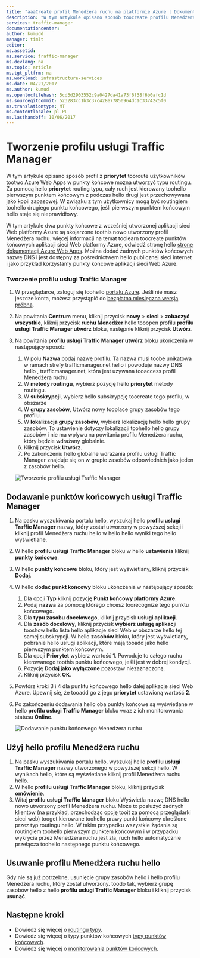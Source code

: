 ```yaml
---
title: "aaaCreate profil Menedżera ruchu na platformie Azure | Dokumentacja firmy Microsoft"
description: "W tym artykule opisano sposób toocreate profilu Menedżera ruchu"
services: traffic-manager
documentationcenter: 
author: kumudd
manager: timlt
editor: 
ms.assetid: 
ms.service: traffic-manager
ms.devlang: na
ms.topic: article
ms.tgt_pltfrm: na
ms.workload: infrastructure-services
ms.date: 04/21/2017
ms.author: kumud
ms.openlocfilehash: 5cd3d2903552c9a0427da41a73f6f38f6b0afc1d
ms.sourcegitcommit: 523283cc1b3c37c428e77850964dc1c33742c5f0
ms.translationtype: MT
ms.contentlocale: pl-PL
ms.lasthandoff: 10/06/2017
---
```

# <a name="create-a-traffic-manager-profile"></a>Tworzenie profilu usługi Traffic Manager

W tym artykule opisano sposób profil z **priorytet** tooroute użytkowników tootwo Azure Web Apps w punkty końcowe można utworzyć typu routingu. Za pomocą hello **priorytet** routing typu, cały ruch jest kierowany toohello pierwszym punktem końcowym z podczas hello drugi jest przechowywana jako kopii zapasowej. W związku z tym użytkownicy mogą być routingiem toohello drugiego punktu końcowego, jeśli pierwszym punktem końcowym hello staje się nieprawidłowy.

W tym artykule dwa punkty końcowe z wcześniej utworzonej aplikacji sieci Web platformy Azure są skojarzone toothis nowo utworzony profil Menedżera ruchu. więcej informacji na temat toolearn toocreate punktów końcowych aplikacji sieci Web platformy Azure, odwiedź stronę hello [stronę dokumentacji Azure Web Apps](https://docs.microsoft.com/azure/app-service-web/). Można dodać żadnych punktów końcowych nazwę DNS i jest dostępny za pośrednictwem hello publicznej sieci internet i jako przykład korzystamy punkty końcowe aplikacji sieci Web Azure.

### <a name="create-a-traffic-manager-profile"></a>Tworzenie profilu usługi Traffic Manager
1. W przeglądarce, zaloguj się toohello [portalu Azure](http://portal.azure.com). Jeśli nie masz jeszcze konta, możesz przystąpić do [bezpłatna miesięczna wersja próbna](https://azure.microsoft.com/free/). 
2. Na powitania **Centrum** menu, kliknij przycisk **nowy** > **sieci** > **zobaczyć wszystkie**, kliknij przycisk **ruchu Menedżer** hello tooopen profilu **profilu usługi Traffic Manager utwórz** bloku, następnie kliknij przycisk **Utwórz**.
3. Na powitania **profilu usługi Traffic Manager utwórz** bloku ukończenia w następujący sposób:
    1. W polu **Nazwa** podaj nazwę profilu. Ta nazwa musi toobe unikatowa w ramach strefy trafficmanager.net hello i powoduje nazwy DNS hello <name>, trafficmanager.net, która jest używana tooaccess profil Menedżera ruchu.
    2. W **metody routingu**, wybierz pozycję hello **priorytet** metody routingu.
    3. W **subskrypcji**, wybierz hello subskrypcję toocreate tego profilu, w obszarze
    4. W **grupy zasobów**, Utwórz nowy tooplace grupy zasobów tego profilu.
    5. W **lokalizacja grupy zasobów**, wybierz lokalizację hello hello grupy zasobów. To ustawienie dotyczy lokalizacji toohello hello grupy zasobów i nie ma wpływu na powitania profilu Menedżera ruchu, który będzie wdrażany globalnie.
    6. Kliknij przycisk **Utwórz**.
    7. Po zakończeniu hello globalne wdrażania profilu usługi Traffic Manager znajduje się on w grupie zasobów odpowiednich jako jeden z zasobów hello.

    ![Tworzenie profilu usługi Traffic Manager](./media/traffic-manager-create-profile/Create-traffic-manager-profile.png)

## <a name="add-traffic-manager-endpoints"></a>Dodawanie punktów końcowych usługi Traffic Manager

1. Na pasku wyszukiwania portalu hello, wyszukaj hello **profilu usługi Traffic Manager** nazwy, który został utworzony w powyższej sekcji i kliknij profil Menedżera ruchu hello w hello hello wyniki tego hello wyświetlane.
2. W hello **profilu usługi Traffic Manager** bloku w hello **ustawienia** kliknij **punkty końcowe**.
3. W hello **punkty końcowe** bloku, który jest wyświetlany, kliknij przycisk **Dodaj**.
4. W hello **dodać punkt końcowy** bloku ukończenia w następujący sposób:
    1. Dla opcji **Typ** kliknij pozycję **Punkt końcowy platformy Azure**.
    2. Podaj **nazwa** za pomocą którego chcesz toorecognize tego punktu końcowego.
    3. Dla **typu zasobu docelowego**, kliknij przycisk **usługi aplikacji**.
    4. Dla **zasób docelowy**, kliknij przycisk **wybierz usługę aplikacji** tooshow hello lista hello aplikacje sieci Web w obszarze hello tej samej subskrypcji. W hello **zasobów** bloku, który jest wyświetlany, pobranie hello usługi aplikacji, które mają tooadd jako hello pierwszym punktem końcowym.
    5. Dla opcji **Priorytet** wybierz wartość **1**. Powoduje to całego ruchu kierowanego toothis punktu końcowego, jeśli jest w dobrej kondycji.
    6. Pozycję **Dodaj jako wyłączone** pozostaw niezaznaczoną.
    7. Kliknij przycisk **OK**.
5.  Powtórz kroki 3 i 4 dla punktu końcowego hello dalej aplikacje sieci Web Azure. Upewnij się, że tooadd go z jego **priorytet** ustawioną wartość **2**.
6.  Po zakończeniu dodawania hello oba punkty końcowe są wyświetlane w hello **profilu usługi Traffic Manager** bloku wraz z ich monitorowania statusu **Online**.

    ![Dodawanie punktu końcowego Menedżera ruchu](./media/traffic-manager-create-profile/add-traffic-manager-endpoint.png)

## <a name="use-hello-traffic-manager-profile"></a>Użyj hello profilu Menedżera ruchu
1.  Na pasku wyszukiwania portalu hello, wyszukaj hello **profilu usługi Traffic Manager** nazwy utworzonego w powyższej sekcji hello. W wynikach hello, które są wyświetlane kliknij profil Menedżera ruchu hello.
2. W hello **profilu usługi Traffic Manager** bloku, kliknij przycisk **omówienie**.
3. Witaj **profilu usługi Traffic Manager** bloku Wyświetla nazwę DNS hello nowo utworzony profil Menedżera ruchu. Może to posłużyć żadnych klientów (na przykład, przechodząc opcję tooit za pomocą przeglądarki sieci web) tooget kierowane toohello prawy punkt końcowy określone przez typ routingu hello. W takim przypadku wszystkie żądania są routingiem toohello pierwszym punktem końcowym i w przypadku wykrycia przez Menedżera ruchu jest zła, ruch hello automatycznie przełącza toohello następnego punktu końcowego.

## <a name="delete-hello-traffic-manager-profile"></a>Usuwanie profilu Menedżera ruchu hello
Gdy nie są już potrzebne, usunięcie grupy zasobów hello i hello profilu Menedżera ruchu, który został utworzony. toodo tak, wybierz grupę zasobów hello z hello **profilu usługi Traffic Manager** bloku i kliknij przycisk **usunąć**.

## <a name="next-steps"></a>Następne kroki

- Dowiedz się więcej o [routingu typy](traffic-manager-routing-methods.md).
- Dowiedz się więcej o typy punktów końcowych [typy punktów końcowych](traffic-manager-endpoint-types.md).
- Dowiedz się więcej o [monitorowania punktów końcowych](traffic-manager-monitoring.md).



